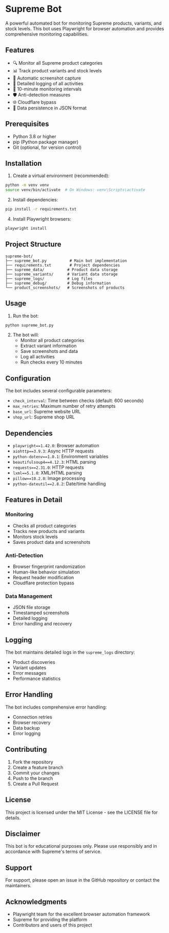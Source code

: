 # Supreme Bot

A powerful automated bot for monitoring Supreme products, variants, and stock levels. This bot uses Playwright for browser automation and provides comprehensive monitoring capabilities.

## Features

- 🔍 Monitor all Supreme product categories
- 📊 Track product variants and stock levels
- 📸 Automatic screenshot capture
- 📝 Detailed logging of all activities
- 🔄 10-minute monitoring intervals
- 🛡️ Anti-detection measures
- 🌐 Cloudflare bypass
- 💾 Data persistence in JSON format

## Prerequisites

- Python 3.8 or higher
- pip (Python package manager)
- Git (optional, for version control)

## Installation

1. Create a virtual environment (recommended):
```bash
python -m venv venv
source venv/bin/activate  # On Windows: venv\Scripts\activate
```

2. Install dependencies:
```bash
pip install -r requirements.txt
```

4. Install Playwright browsers:
```bash
playwright install
```

## Project Structure

```
supreme-bot/
├── supreme_bot.py          # Main bot implementation
├── requirements.txt        # Project dependencies
├── supreme_data/          # Product data storage
├── supreme_variants/      # Variant data storage
├── supreme_logs/          # Log files
├── supreme_debug/         # Debug information
└── product_screenshots/   # Screenshots of products
```

## Usage

1. Run the bot:
```bash
python supreme_bot.py
```

2. The bot will:
   - Monitor all product categories
   - Extract variant information
   - Save screenshots and data
   - Log all activities
   - Run checks every 10 minutes

## Configuration

The bot includes several configurable parameters:

- `check_interval`: Time between checks (default: 600 seconds)
- `max_retries`: Maximum number of retry attempts
- `base_url`: Supreme website URL
- `shop_url`: Supreme shop URL

## Dependencies

- `playwright==1.42.0`: Browser automation
- `aiohttp==3.9.3`: Async HTTP requests
- `python-dotenv==1.0.1`: Environment variables
- `beautifulsoup4==4.12.3`: HTML parsing
- `requests==2.31.0`: HTTP requests
- `lxml==5.1.0`: XML/HTML parsing
- `pillow==10.2.0`: Image processing
- `python-dateutil==2.8.2`: Date/time handling

## Features in Detail

### Monitoring
- Checks all product categories
- Tracks new products and variants
- Monitors stock levels
- Saves product data and screenshots

### Anti-Detection
- Browser fingerprint randomization
- Human-like behavior simulation
- Request header modification
- Cloudflare protection bypass

### Data Management
- JSON file storage
- Timestamped screenshots
- Detailed logging
- Error handling and recovery

## Logging

The bot maintains detailed logs in the `supreme_logs` directory:
- Product discoveries
- Variant updates
- Error messages
- Performance statistics

## Error Handling

The bot includes comprehensive error handling:
- Connection retries
- Browser recovery
- Data backup
- Error logging

## Contributing

1. Fork the repository
2. Create a feature branch
3. Commit your changes
4. Push to the branch
5. Create a Pull Request

## License

This project is licensed under the MIT License - see the LICENSE file for details.

## Disclaimer

This bot is for educational purposes only. Please use responsibly and in accordance with Supreme's terms of service.

## Support

For support, please open an issue in the GitHub repository or contact the maintainers.

## Acknowledgments

- Playwright team for the excellent browser automation framework
- Supreme for providing the platform
- Contributors and users of this project 